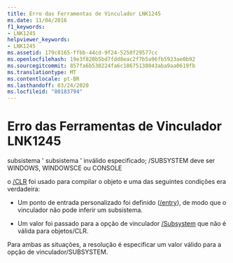 ```yaml
---
title: Erro das Ferramentas de Vinculador LNK1245
ms.date: 11/04/2016
f1_keywords:
- LNK1245
helpviewer_keywords:
- LNK1245
ms.assetid: 179c8165-ffbb-44cd-9f24-5250f29577cc
ms.openlocfilehash: 19e3f820b5bd7fdd8eac2f7b5a96fb5923ae0b92
ms.sourcegitcommit: 857fa6b530224fa6c18675138043aba9aa0619fb
ms.translationtype: MT
ms.contentlocale: pt-BR
ms.lasthandoff: 03/24/2020
ms.locfileid: "80183794"
---
```

# <a name="linker-tools-error-lnk1245"></a>Erro das Ferramentas de Vinculador LNK1245

subsistema ' subsistema ' inválido especificado; /SUBSYSTEM deve ser WINDOWS, WINDOWSCE ou CONSOLE

o [/CLR](../../build/reference/clr-common-language-runtime-compilation.md) foi usado para compilar o objeto e uma das seguintes condições era verdadeira:

- Um ponto de entrada personalizado foi definido ([/entry](../../build/reference/entry-entry-point-symbol.md)), de modo que o vinculador não pode inferir um subsistema.

- Um valor foi passado para a opção de vinculador [/Subsystem](../../build/reference/subsystem-specify-subsystem.md) que não é válida para objetos/CLR.

Para ambas as situações, a resolução é especificar um valor válido para a opção de vinculador/SUBSYSTEM.
